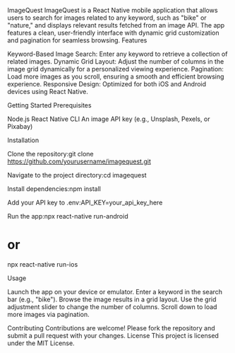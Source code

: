 ImageQuest
ImageQuest is a React Native mobile application that allows users to search for images related to any keyword, such as "bike" or "nature," and displays relevant results fetched from an image API. The app features a clean, user-friendly interface with dynamic grid customization and pagination for seamless browsing.
Features

Keyword-Based Image Search: Enter any keyword to retrieve a collection of related images.
Dynamic Grid Layout: Adjust the number of columns in the image grid dynamically for a personalized viewing experience.
Pagination: Load more images as you scroll, ensuring a smooth and efficient browsing experience.
Responsive Design: Optimized for both iOS and Android devices using React Native.

Getting Started
Prerequisites

Node.js
React Native CLI
An image API key (e.g., Unsplash, Pexels, or Pixabay)

Installation

Clone the repository:git clone https://github.com/yourusername/imagequest.git


Navigate to the project directory:cd imagequest


Install dependencies:npm install


Add your API key to .env:API_KEY=your_api_key_here


Run the app:npx react-native run-android
# or
npx react-native run-ios



Usage

Launch the app on your device or emulator.
Enter a keyword in the search bar (e.g., "bike").
Browse the image results in a grid layout.
Use the grid adjustment slider to change the number of columns.
Scroll down to load more images via pagination.

Contributing
Contributions are welcome! Please fork the repository and submit a pull request with your changes.
License
This project is licensed under the MIT License.
